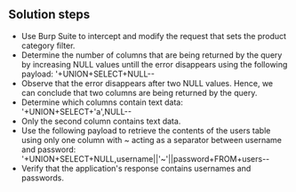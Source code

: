 ## Solution steps

- Use Burp Suite to intercept and modify the request that sets the product category filter.
- Determine the number of columns that are being returned by the query by increasing NULL values untill the error disappears using the following payload: '+UNION+SELECT+NULL--
- Observe that the error disappears after two NULL values. Hence, we can conclude that two columns are being returned by the query.
- Determine which columns contain text data: '+UNION+SELECT+'a',NULL--
- Only the second column contains text data.
- Use the following payload to retrieve the contents of the users table using only one column with ~ acting as a separator between username and password: '+UNION+SELECT+NULL,username||'~'||password+FROM+users--
- Verify that the application's response contains usernames and passwords.
